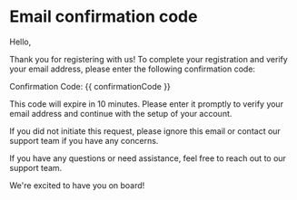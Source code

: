 # Email confirmation code

Hello,

Thank you for registering with us! To complete your registration and verify your email address, please enter the following confirmation code:

Confirmation Code: {{ confirmationCode }}

This code will expire in 10 minutes. Please enter it promptly to verify your email address and continue with the setup of your account.

If you did not initiate this request, please ignore this email or contact our support team if you have any concerns.

If you have any questions or need assistance, feel free to reach out to our support team.

We're excited to have you on board!

<subscriptions-footer />
